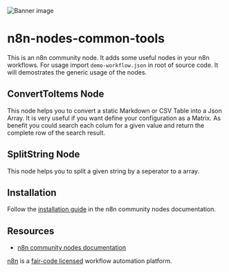 ![Banner image](https://user-images.githubusercontent.com/10284570/173569848-c624317f-42b1-45a6-ab09-f0ea3c247648.png)

# n8n-nodes-common-tools

This is an n8n community node. It adds some useful nodes in your n8n workflows. For usage import `demo-workflow.json` in root of source code. It will demostrates the generic usage of the nodes.

## ConvertToItems Node

This node helps you to convert a static Markdown or CSV Table into a Json Array. It is very useful if you want define your configuration as a Matrix. As benefit you could search each colum for a given value and return the complete row of the search result.

## SplitString Node

This node helps you to split a given string by a seperator to a array.


## Installation

Follow the [installation guide](https://docs.n8n.io/integrations/community-nodes/installation/) in the n8n community nodes documentation.

## Resources

* [n8n community nodes documentation](https://docs.n8n.io/integrations/community-nodes/)


[n8n](https://n8n.io/) is a [fair-code licensed](https://docs.n8n.io/reference/license/) workflow automation platform.

